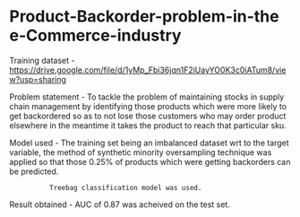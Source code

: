 # Product-Backorder-problem-in-the e-Commerce-industry

Training dataset - https://drive.google.com/file/d/1yMp_Fbi36jqn1F2iUayYO0K3c0iATum8/view?usp=sharing

Problem statement - To tackle the problem of maintaining stocks in supply chain management by identifying those products which were more
                     likely to get backordered so as to not lose those customers who may order product elsewhere in the meantime it takes
                     the product to reach that particular sku.

Model used - The training set being an imbalanced dataset wrt to the target variable, the method of synthetic minority oversampling
              technique was applied so that those 0.25% of products which were getting backorders can be predicted.
              
              Treebag classification model was used.
              
Result obtained - AUC of 0.87 was acheived on the test set. 
